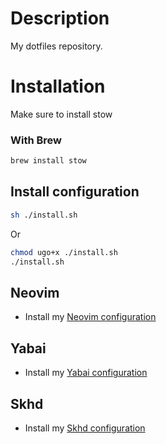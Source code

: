 # Description
My dotfiles repository.

# Installation
Make sure to install stow

### With Brew
```sh
brew install stow
```

## Install configuration
```sh
sh ./install.sh
```
Or
```sh
chmod ugo+x ./install.sh
./install.sh
```

## Neovim
- Install my [Neovim configuration](https://github.com/Ninzalo/nvimconf)

## Yabai
- Install my [Yabai configuration](https://github.com/Ninzalo/yabaiconf)

## Skhd
- Install my [Skhd configuration](https://github.com/Ninzalo/skhdconf)
